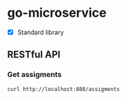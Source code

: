 # go-microservice

- [x] Standard library


## RESTful API
### Get assigments
```curl http://localhost:888/assigments```
